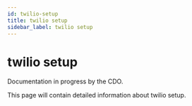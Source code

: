 ```yaml
---
id: twilio-setup
title: twilio setup
sidebar_label: twilio setup
---
```


# twilio setup

Documentation in progress by the CDO.

This page will contain detailed information about twilio setup.
